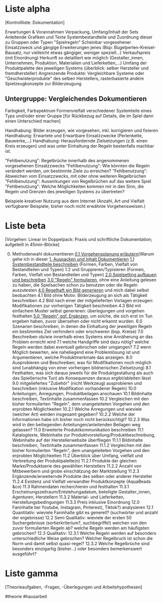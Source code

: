 Liste alpha
===========
[Kontrollliste: Dokumentation]

Erwartungen & Vorannahmen
Verpackung, Umfang/Inhalt der Sets
Anleitende Grafiken und Texte
Systembestandteile und Zuordnung dieser zu Gruppen oder Typen
"Spielregeln"
Scheinbar vorgesehener Einsatzzweck und gängige Erweiterungen jenes (Bsp: Bügelperlen-Kreisel-Bausatz, nur vielleicht etwas gängiger, weniger speziell...)
Verkaufspreis (mit Einordnung)
Herkunft so detailliert wie möglich (Gestalter_innen, Unternehmen, Produktion, Materialien und Lieferketten,...)
Umfang der Produktpalette des jeweiligen Systems (überblick: selber Hersteller und fremdhersteller)
Angrenzende Produkte: Vergleichbare Systeme oder "Geschwisterprodukte" des selben Herstellers, rasterbasierte andere Spielzeugkonzepte zur Bilderzeugung


Untergruppe: Vergleichendes Dokumentieren
-----------------------------------------

Farbigkeit, Farbspektrum
Formenvielfalt verschiedener Systemteile eines Typs und/oder einer Gruppe
[für Rückbezug auf Details, die im Spiel dann einen Unterschied machen]

Handhabung: Bilder erzeugen, wie vorgesehen, inkl. korrigieren und fixieren
Handhabung: Erwartete und Erwartbare Einsatzzwecke (Perlenkette, Bauwerke,...)
Handhabung: Herausfordernde Zielsetzungen (z.B. einen Kreis erzeugen) und was unter Einhaltung der Regeln bestenfalls machbar ist.

"Fehlbenutzung": Regelbrüche innerhalb des angenommenen vorgesehenen Einsatzzwecks
"Fehlbenutzung": Wie könnten die Regeln verändert werden, um bestimmte Ziele zu erreichen?
"Fehlbenutzung": Abweichen vom Einsatzzwecks, mit oder ohne weiteren Regelbrüchen
"Fehlbenutzung": Auswirkungen von Regelbrüchen auf das weitere Spiel
"Fehlbenutzung": Welche Möglichkeiten kommen mir in den Sinn, die Regeln und Grenzen des jeweiligen Systems zu übertreten?

Beispiele kreativer Nutzung aus dem Internet (Anzahl, Art und Vielfalt verfügbarer Beispiele; bisher noch nicht erwähnte Vorgehensweisen.)




Liste beta
==========
[Vorgehen: Linear im Doppelpack: Praxis und schriftliche Dokumentation; aufgeteilt in 45min-Blöcke]

0. Methodenwahl dokumentieren
[0.1 Vorgehensplanung erläutern](Bügelperlen/0.1.md)(Warum gehe ich in dieser 
[1. Auspacken und Inhalt Dokumentieren](Bügelperlen/1.0.md)
	[1.1 Systembestandteile beschreiben](Bügelperlen/1.1.md) (Formen, Farben, Vielfalt von Bestandteilen und Typen)
	1.2 und Gruppieren/Typisieren (Formen, Farben, Vielfalt von Bestandteilen und Typen)
[2.0 Spielsetting aufbauen und beschreiben](Bügelperlen/2.0%20Spielsetting%20aufbauen%20und%20beschreiben.md)
[3.0 "Regeln" formulieren](Bügelperlen/3.0%20und%205.0.md), ohne eine Anleitung gelesen zu haben, die Spielsachen schon zu benutzen oder die Regeln auszutesten
[4.0 Regelhaft ein Bild generieren](Bügelperlen/4.0.md) und mich dabei selbst beobachten
	4.1 Bild ohne Motiv: Bilderzeugung an sich als Tätigkeit beschreiben
	4.2 Bild nach einer der mitgelieferten Vorlagen erzeugen: Modifikationen zur vorherigen Tätigkeit beschreiben
	4.3 Bild mit einfachem Muster selbst generieren: überlegungen und vorgehen festhalten
[5.0 "Regeln" ggf. Ergänzen](Bügelperlen/3.0%20und%205.0.md), um solche, die sich erst im Tun ergeben haben, zuvor übersehen oder nicht erkannt wurden.
6.0 Szenarien beschreiben, in denen die Einhaltung der jeweiligen Regeln ein bestimmtes Ziel verhindern oder erschweren (bsp. Kreise)
7.0 Beschreiben ob/wie innerhalb eines Systems eine Annäherung an das Problem erreicht wird
	7.1 welche Handgriffe sind dazu nötig? welche Regeln werden dabei eventuell gebrochen oder umgangen?
	7.2 wenn Möglich bewerten, wie naheliegend eine Problemlösung ist und Argumentieren, welche Produktmerkmale das anzeigen.
8.0 Ausprobieren und Beschreiben, was für Modifikationen noch möglich sind (unabhängig von einer vorherigen bildnerischen Zielsetzung)
	8.1 Festhalten, was sich daraus jeweils für die Produktgestaltung als auch das Spiel(erische Tun) als Konsequenzen daraus ergibt/ableiten lässt
9.0 mitgeliefertes "Zubehör" (nicht Werkzeug) ausprobieren und beschreiben (inklusive Modifikation vorhandener Regeln)
10.0 Anleitungen, Anregungen, Produktbeilagen anschauen
	10.1 Bildinhalte beschreiben, Textinhalte zusammenfassen
	10.2 Vergleichen mit den bisher formulierten "Regeln", dem unangeleiteten Vorgehen und den erprobten Möglichkeiten
		10.2.1 Welche Anregungen und wieviele (welcher Art) werden insgesamt gegeben?
		10.2.2 Welche der Informationen habe ich bisher noch nicht berücksichtigt?
		10.2.3 Was wird in den beiliegenden Anteitungen/anleitenden Beilagen weg gelassen?
11.0 Erweiterte Produktkommunikation beschreiben
	11.1 Katalogtexte, Webinhalte zur Produktvorstellung/Produktbeschreibung, Webinhalte auf der Herstellerwebsite überfliegen
		11.1.1 Bildinhalte beschreiben, Textinhalte zusammenfassen
		11.1.2 Vergleichen mit den bisher formulierten "Regeln", dem unangeleiteten Vorgehen und den erprobten Möglichkeiten
	11.2 Überblick über Umfang, vielfalt und Verbreitung der Produktpalette(n)
		11.2.1 Produkte der gleichen Marke/Produktserie des gewählten Herstellers
		11.2.2 Anzahl von Mitbewerbern und grobe einschätzung der Marktstellung
		11.2.3 Ergänzende/erweiternde Produkte des selben oder anderer Hersteller
		11.2.4 Existenz und Vielfalt verwandter Produktkonzepte (AquaBeads &co)
	11.3 Rahmendaten recherchieren und festhalten
		11.3.1 Erscheinungszeitraum/Entstehungadatum, beteiligte Gestalter_innen, Agenturen, Herstellern
		11.3.2 Material- und Lieferketten, Herstellungsbedingungen
		11.3.3 Preis inklusive Einordnung
	12.0 Faninhalte bei Youtube, Instagram, Pinterest(, Tiktok?) analysieren
	12.1 Quantitativ: wieviele Faninhalte gibt es generell? (suchwörter und anzahl der ergebnisse)
	12.2 Semi Qualitativ: wieviele der ersten 50 Suchergebnisse (sortierkriterium?, suchbegriffe!) weichen von den zuvor formulierten Regeln ab? welche Regeln werden am häufigsten gebrochen?
	12.3 Qualitativ: 
		12.3.1 Welche Regeln werden auf besonders unterschiedliche Weise gebrochen? Welcher Regelbruch ist schon die Norm und damit selbst quasi-regel?
		12.3.2 Welche Regelbrüche sind besonders einzigartig (bisher...) oder besonders bemerkenswert ausgeführt?


Liste gamma
===========
[Theorieaufgaben, -Fragen, -Überlegungen und Arbeitshypothesen]

#theorie
#hausarbeit
